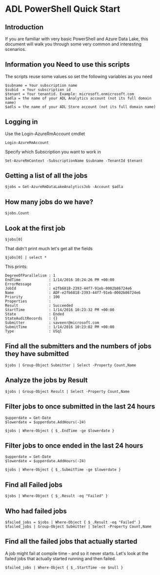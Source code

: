 
# ADL PowerShell Quick Start

## Introduction

If you are familiar with very basic PowerShell and Azure Data Lake, this document will
walk you through some very common and interesting scenarios.

## Information you Need to use this scripts

The scripts reuse some values so set the following variables as you need

    $subname = Your subscription name
    $subid  = Your subscription id
    $tenant = Your tenantid. Example: microsoft.onmicrosoft.com
    $adla = the name of your ADL Analytics account (not its full domain name)
    $adls = the name of your ADL Store account (not its full domain name)


## Logging in 

Use the Login-AzureRmAccount cmdlet
 
    Login-AzureRmAccount 

Specify which Subscription you want to work in

    Set-AzureRmContext -SubscriptionName $subname -TenantId $tenant

##  Getting a list of all the jobs

    $jobs = Get-AzureRmDataLakeAnalyticsJob -Account $adla


## How many jobs do we have?

    $jobs.Count

## Look at the first job

    $jobs[0]

That didn't print much let's get all the fields

    $jobs[0] | select *

This prints:

    DegreeOfParallelism : 1
    EndTime             : 1/14/2016 10:24:26 PM +00:00
    ErrorMessage        : 
    JobId               : e2fb6818-2393-44f7-91eb-0002b86724e6
    Name                : ADF-e2fb6818-2393-44f7-91eb-0002b86724e6
    Priority            : 100
    Properties          : 
    Result              : Succeeded
    StartTime           : 1/14/2016 10:23:32 PM +00:00
    State               : Ended
    StateAuditRecords   : {}
    Submitter           : saveenr@microsoft.com
    SubmitTime          : 1/14/2016 10:23:02 PM +00:00
    Type                : USql


## Find all the submitters and the numbers of jobs they have submitted

    $jobs | Group-Object Submitter | Select -Property Count,Name

## Analyze the jobs by Result

    $jobs | Group-Object Result | Select -Property Count,Name


## Filter jobs to once submitted in the last 24 hours

    $upperdate = Get-Date
    $lowerdate = $upperdate.AddHours(-24)
    
    $jobs | Where-Object { $_.EndTime -ge $lowerdate }
    
## Filter jobs to once ended in the last 24 hours

    $upperdate = Get-Date
    $lowerdate = $upperdate.AddHours(-24)
    
    $jobs | Where-Object { $_.SubmitTime -ge $lowerdate }
    
## Find all Failed  jobs

    $jobs | Where-Object { $_.Result -eq "Failed" }

## Who had failed jobs

    $failed_jobs = $jobs | Where-Object { $_.Result -eq "Failed" }
    $failed_jobs | Group-Object Submitter | Select -Property Count,Name

## Find all the failed jobs that actually started 

A job might fail at compile time - and so it never starts. Let's look at the failed
jobs that actually started running and then failed.

    $failed_jobs | Where-Object { $_.StartTime -ne $null }
 
